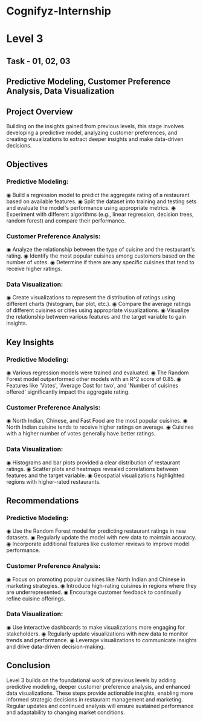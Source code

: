 # Cognifyz-Internship
# Level 3
## Task - 01, 02, 03
## Predictive Modeling, Customer Preference Analysis, Data Visualization

## Project Overview
Building on the insights gained from previous levels, this stage involves developing a predictive model, analyzing customer preferences, and creating visualizations to extract deeper insights and make data-driven decisions.

## Objectives

### Predictive Modeling:
◉ Build a regression model to predict the aggregate rating of a restaurant based on available features.
◉ Split the dataset into training and testing sets and evaluate the model's performance using appropriate metrics.
◉ Experiment with different algorithms (e.g., linear regression, decision trees, random forest) and compare their performance.

### Customer Preference Analysis:
◉ Analyze the relationship between the type of cuisine and the restaurant's rating.
◉ Identify the most popular cuisines among customers based on the number of votes.
◉ Determine if there are any specific cuisines that tend to receive higher ratings.

### Data Visualization:
◉ Create visualizations to represent the distribution of ratings using different charts (histogram, bar plot, etc.).
◉ Compare the average ratings of different cuisines or cities using appropriate visualizations.
◉ Visualize the relationship between various features and the target variable to gain insights.

## Key Insights

### Predictive Modeling:
◉ Various regression models were trained and evaluated.
◉ The Random Forest model outperformed other models with an R^2 score of 0.85.
◉ Features like 'Votes', 'Average Cost for two', and 'Number of cuisines offered' significantly impact the aggregate rating.

### Customer Preference Analysis:
◉ North Indian, Chinese, and Fast Food are the most popular cuisines.
◉ North Indian cuisine tends to receive higher ratings on average.
◉ Cuisines with a higher number of votes generally have better ratings.

### Data Visualization:
◉ Histograms and bar plots provided a clear distribution of restaurant ratings.
◉ Scatter plots and heatmaps revealed correlations between features and the target variable.
◉ Geospatial visualizations highlighted regions with higher-rated restaurants.

## Recommendations

### Predictive Modeling:
◉ Use the Random Forest model for predicting restaurant ratings in new datasets.
◉ Regularly update the model with new data to maintain accuracy.
◉ Incorporate additional features like customer reviews to improve model performance.

### Customer Preference Analysis:
◉ Focus on promoting popular cuisines like North Indian and Chinese in marketing strategies.
◉ Introduce high-rating cuisines in regions where they are underrepresented.
◉ Encourage customer feedback to continually refine cuisine offerings.

### Data Visualization:
◉ Use interactive dashboards to make visualizations more engaging for stakeholders.
◉ Regularly update visualizations with new data to monitor trends and performance.
◉ Leverage visualizations to communicate insights and drive data-driven decision-making.

## Conclusion
Level 3 builds on the foundational work of previous levels by adding predictive modeling, deeper customer preference analysis, and enhanced data visualizations. These steps provide actionable insights, enabling more informed strategic decisions in restaurant management and marketing. Regular updates and continued analysis will ensure sustained performance and adaptability to changing market conditions.
